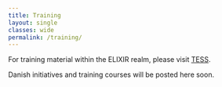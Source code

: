 ```yaml
---
title: Training
layout: single
classes: wide
permalink: /training/
---
```

<!-- We can add: health data sandbox, bioinformatics and data science study programmes, online teachine (in TESS?)-->

For training material within the ELIXIR realm, please visit [TESS](https://tess.elixir-europe.org/).

Danish initiatives and training courses will be posted here soon.